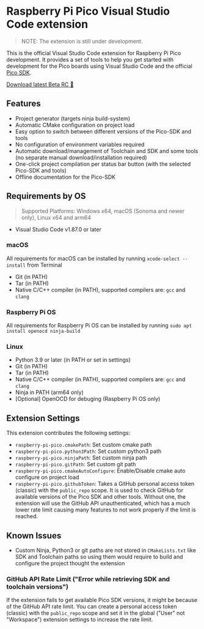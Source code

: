 # Raspberry Pi Pico Visual Studio Code extension

> NOTE: The extension is still under development.

This is the official Visual Studio Code extension for Raspberry Pi Pico development. It provides a set of tools to help you get started with development for the Pico boards using Visual Studio Code and the official [Pico SDK](https://github.com/raspberrypi/pico-sdk).

[Download latest Beta RC 📀](https://github.com/raspberrypi/pico-vscode/releases)

## Features

- Project generator (targets ninja build-system)
- Automatic CMake configuration on project load
- Easy option to switch between different versions of the Pico-SDK and tools
- No configuration of environment variables required
- Automatic download/management of Toolchain and SDK and some tools (no separate manual download/installation required)
- One-click project compilation per status bar button (with the selected Pico-SDK and tools)
- Offline documentation for the Pico-SDK

## Requirements by OS

> Supported Platforms: Windows x64, macOS (Sonoma and newer only), Linux x64 and arm64

- Visual Studio Code v1.87.0 or later

### macOS
All requirements for macOS can be installed by running `xcode-select --install` from Terminal
- Git (in PATH)
- Tar (in PATH)
- Native C/C++ compiler (in PATH), supported compilers are: `gcc` and `clang`

### Raspberry Pi OS
All requirements for Raspberry Pi OS can be installed by running `sudo apt install openocd ninja-build`

### Linux
- Python 3.9 or later (in PATH or set in settings)
- Git (in PATH)
- Tar (in PATH)
- Native C/C++ compiler (in PATH), supported compilers are: `gcc` and `clang`
- Ninja in PATH (arm64 only)
- \[Optional\] OpenOCD for debuging (Raspberry Pi OS only)

## Extension Settings

This extension contributes the following settings:

* `raspberry-pi-pico.cmakePath`: Set custom cmake path
* `raspberry-pi-pico.python3Path`: Set custom python3 path
* `raspberry-pi-pico.ninjaPath`: Set custom ninja path
* `raspberry-pi-pico.gitPath`: Set custom git path
* `raspberry-pi-pico.cmakeAutoConfigure`: Enable/Disable cmake auto configure on project load
* `raspberry-pi-pico.githubToken`: Takes a GitHub personal access token (classic) with the `public_repo` scope. It is used to check GitHub for available versions of the Pico SDK and other tools. Without one, the extension will use the GitHub API unauthenticated, which has a much lower rate limit causing many features to not work properly if the limit is reached.

## Known Issues

- Custom Ninja, Python3 or git paths are not stored in `CMakeLists.txt` like SDK and Toolchain paths so using them would require to build and configure the project thought the extension

### GitHub API Rate Limit ("Error while retrieving SDK and toolchain versions")

If the extension fails to get available Pico SDK versions, it might be because of the GitHub API rate limit. You can create a personal access token (classic) with the `public_repo` scope and set it in the global ("User" not "Workspace") extension settings to increase the rate limit.
